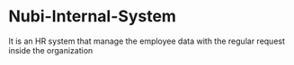 # Nubi-Internal-System
It is an HR system that manage the employee data with the regular request inside the organization
